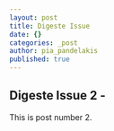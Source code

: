```yaml
---
layout: post
title: Digeste Issue
date: {}
categories: _post
author: pia_pandelakis
published: true
---
```




## Digeste Issue 2 - 

This is post number 2.
